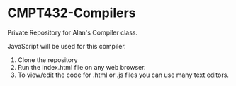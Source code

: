 # CMPT432-Compilers
Private Repository for Alan's Compiler class.

JavaScript will be used for this compiler.

1. Clone the repository
2. Run the index.html file on any web browser.
3. To view/edit the code for .html or .js files you can use many text editors.
